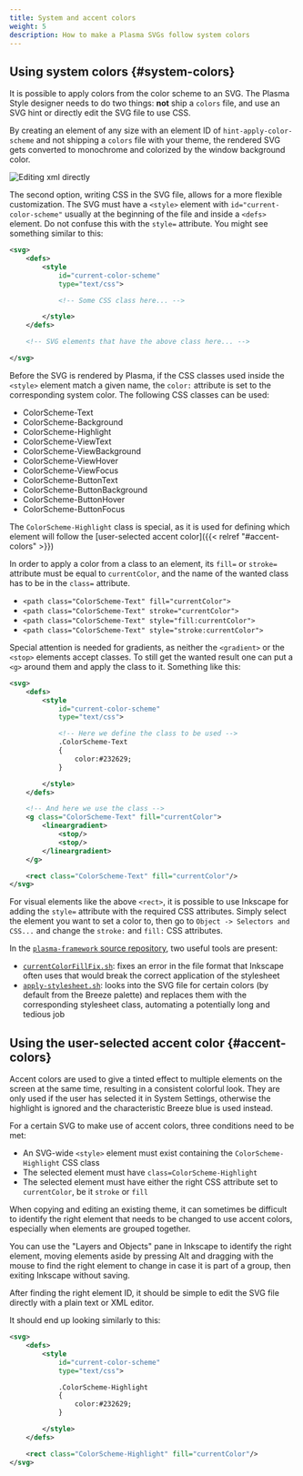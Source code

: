 ```yaml
---
title: System and accent colors
weight: 5
description: How to make a Plasma SVGs follow system colors
---
```


##  Using system colors {#system-colors}

It is possible to apply colors from the color scheme to an SVG. The Plasma Style designer needs to do two things: **not** ship a `colors` file, and use an SVG hint or directly edit the SVG file to use CSS.

By creating an element of any size with an element ID of `hint-apply-color-scheme` and not shipping a `colors` file with your theme, the rendered SVG gets converted to monochrome and colorized by the window background color.

![Editing xml directly](EditingSvgIcon.png)

The second option, writing CSS in the SVG file, allows for a more flexible customization. The SVG must have a `<style>` element with `id="current-color-scheme"` usually at the beginning of the file and inside a `<defs>` element. Do not confuse this with the `style=` attribute. You might see something similar to this:

```xml
<svg>
    <defs>
        <style
            id="current-color-scheme"
            type="text/css">

            <!-- Some CSS class here... -->

        </style>
    </defs>

    <!-- SVG elements that have the above class here... -->

</svg>
```

Before the SVG is rendered by Plasma, if the CSS classes used inside the `<style>` element match a given name, the `color:` attribute is set to the corresponding system color. The following CSS classes can be used:

* ColorScheme-Text
* ColorScheme-Background
* ColorScheme-Highlight
* ColorScheme-ViewText
* ColorScheme-ViewBackground
* ColorScheme-ViewHover
* ColorScheme-ViewFocus
* ColorScheme-ButtonText
* ColorScheme-ButtonBackground
* ColorScheme-ButtonHover
* ColorScheme-ButtonFocus

The `ColorScheme-Highlight` class is special, as it is used for defining which element will follow the [user-selected accent color]({{< relref "#accent-colors" >}})

In order to apply a color from a class to an element, its `fill=` or `stroke=` attribute must be equal to `currentColor`, and the name of the wanted class has to be in the `class=` attribute.

* `<path class="ColorScheme-Text" fill="currentColor">`
* `<path class="ColorScheme-Text" stroke="currentColor">`
* `<path class="ColorScheme-Text" style="fill:currentColor">`
* `<path class="ColorScheme-Text" style="stroke:currentColor">`

Special attention is needed for gradients, as neither the `<gradient>` or the `<stop>` elements accept classes. To still get the wanted result one can put a `<g>` around them and apply the class to it. Something like this:

```xml
<svg>
    <defs>
        <style
            id="current-color-scheme"
            type="text/css">

            <!-- Here we define the class to be used -->
            .ColorScheme-Text
            {
                color:#232629;
            }

        </style>
    </defs>

    <!-- And here we use the class -->
    <g class="ColorScheme-Text" fill="currentColor">
        <lineargradient>
            <stop/>
            <stop/>
        </lineargradient>
    </g>

    <rect class="ColorScheme-Text" fill="currentColor"/>
</svg>
```

For visual elements like the above `<rect>`, it is possible to use Inkscape for adding the `style=` attribute with the required CSS attributes. Simply select the element you want to set a color to, then go to `Object -> Selectors and CSS...` and change the `stroke:` and `fill:` CSS attributes.

In the [`plasma-framework` source repository](https://invent.kde.org/frameworks/plasma-framework/), two useful tools are present:
* [`currentColorFillFix.sh`](https://invent.kde.org/frameworks/plasma-framework/-/blob/master/src/tools/currentColorFillFix.sh): fixes an error in the file format that Inkscape often uses that would break the correct application of the stylesheet
* [`apply-stylesheet.sh`](https://invent.kde.org/frameworks/plasma-framework/-/blob/master/src/tools/apply-stylesheet.sh): looks into the SVG file for certain colors (by default from the Breeze palette) and replaces them with the corresponding stylesheet class, automating a potentially long and tedious job

## Using the user-selected accent color {#accent-colors}

Accent colors are used to give a tinted effect to multiple elements on the screen at the same time, resulting in a consistent colorful look. They are only used if the user has selected it in System Settings, otherwise the highlight is ignored and the characteristic Breeze blue is used instead.

For a certain SVG to make use of accent colors, three conditions need to be met:

* An SVG-wide `<style>` element must exist containing the `ColorScheme-Highlight` CSS class
* The selected element must have `class=ColorScheme-Highlight`
* The selected element must have either the right CSS attribute set to `currentColor`, be it `stroke` or `fill`

When copying and editing an existing theme, it can sometimes be difficult to identify the right element that needs to be changed to use accent colors, especially when elements are grouped together.

You can use the "Layers and Objects" pane in Inkscape to identify the right element, moving elements aside by pressing Alt and dragging with the mouse to find the right element to change in case it is part of a group, then exiting Inkscape without saving.

After finding the right element ID, it should be simple to edit the SVG file directly with a plain text or XML editor.

It should end up looking similarly to this:

```xml
<svg>
    <defs>
        <style
            id="current-color-scheme"
            type="text/css">

            .ColorScheme-Highlight
            {
                color:#232629;
            }

        </style>
    </defs>

    <rect class="ColorScheme-Highlight" fill="currentColor"/>
</svg>
```
